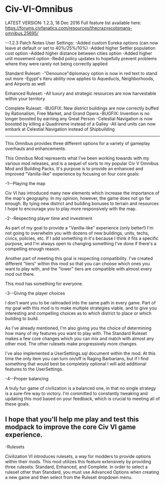 # Civ-VI-Omnibus
LATEST VERSION: 1.2.3, 18 Dec 2016
Full feature list available here: https://forums.civfanatics.com/resources/thecrazyscotsmans-omnibus.25695/

--1.2.3 Patch Notes
User Settings:
-Added custom Eureka options (can now leave at default or set to 40%/25%/10%)
-Added higher Settler population cost option
-Added higher distance between cities option
-Added higher unit movement option
-Redid policy updates to hopefully prevent problems where they were rarely not being correctly applied

Standard Ruleset:
-"Denounce"diplomacy option is now in red text to stand out more
-Egypt's Iteru ability now applies to Aqueducts, Neighborhoods, and Airports as well

Enhanced Ruleset:
-All luxury and strategic resources are now harvestable within your territory

Complete Ruleset:
-BUGFIX: New district buildings are now correctly buffed by Rationalism, Free Market, and Grand Opera
-BUGFIX: Invention is no longer boosted by earning any Great Person
-Celestial Navigation is now boosted by killing a Quadrireme instead of a Galley
-All land units can now embark at Celestial Navigation instead of Shipbuilding

----------------------------------------------------------------------------------------------------------------
This Omnibus provides three different options for a variety of gameplay overhauls and enhancements.

This Omnibus Mod represents what I've been working towards with my various mod releases, and is a sequel of sorts to my popular Civ V Omnibus Mod and Building Packs. It's purpose is to provide an enhanced and improved "Vanilla-like" experience by focusing on four core goals:

-1--Playing the map

Civ VI has introduced many new elements which increase the importance of the map's geography. In my opinion, however, the game does not go far enough. By tying new district and building bonuses to terrain and resources I hope to encourage you to play more responsively with the map.

-2--Respecting player time and investment

As part of my goal to provide a "Vanilla-like" experience (only better!) I'm not going to overwhelm you with dozens of new buildings, units, techs, civics, policies, etc. If I add something in it's because I think it fits a specific purpose, and I'm always open to changing something I've done if there's a compelling enough reason. 

Another part of meeting this goal is respecting compatibility. I've created different "tiers" within this mod so that you can choose which ones you want to play with, and the "lower" tiers are compatible with almost every mod out there. 

This mod has something for everyone.

-3--Giving the player choices

I don't want you to be railroaded into the same path in every game. Part of my goal with this mod is to make multiple strategies viable, and to give you interesting and compelling choices as to which district to place or which building to build.

As I've already mentioned, I'm also giving you the choice of determining how many of my features you want to play with. The Standard Ruleset makes a few core changes which you can mix and match with almost any other mod. The other rulesets make progressively more changes.

I've also implemented a UserSettings.sql document within the mod. At this time the only item you can turn on/off is Raging Barbarians, but if I find something that would best be completely optional I will add additional features to the UserSettings.

-4--Proper balancing

A truly fun game of civilization is a balanced one, in that no single strategy is a sure-fire way to victory. I'm committed to constantly tweaking and updating this mod based on your feedback, which is crucial to meeting all of these goals.

I hope that you'll help me play and test this modpack to improve the core Civ VI game experience.
----------------------------------------------------------------------------------------------------------------
-Rulesets

Civilization VI introduces rulesets, a way for modders to provide options within their mods. This mod utilizes this feature extensively by providing three rulesets: Standard, Enhanced, and Complete. In order to select a ruleset other than Standard, you must use Advanced Options when creating a new game and then select from the Ruleset dropdown menu.
